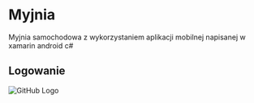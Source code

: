 # Myjnia
Myjnia samochodowa z wykorzystaniem aplikacji mobilnej napisanej w xamarin android c#
## Logowanie
![GitHub Logo](https://drive.google.com/file/d/1WiGqrP8-b41LIct2rS2ORDZNcC57E85r/view?usp=sharing)
